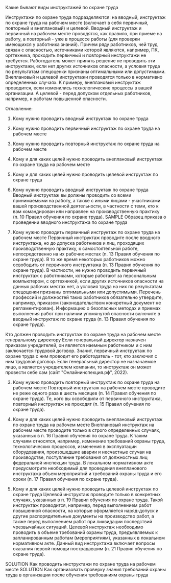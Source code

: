 Какие бывают виды инструктажей по охране труда

Инструктажи по охране труда подразделяются: на вводный, инструктаж по охране труда на рабочем месте (включает в себя первичный, повторный и внеплановый) и целевой.
Вводный инструктаж и первичный на рабочем месте проводятся, как правило, при приеме на работу, а повторный - уже в процессе работы (для проверки имеющихся у работника знаний). Причем ряду работников, чей труд связан с опасностью, источниками которой являются, например, ПК, оргтехника, проходить первичный и повторный инструктажи не требуется. Работодатель может принять решение не проводить эти инструктажи, если нет других источников опасности, а условия труда по результатам спецоценки признаны оптимальными или допустимыми. Внеплановый и целевой инструктажи проводятся только в нормативно определенных случаях. К примеру, внеплановый инструктаж проводится, если изменились технологические процессы в вашей организации. А целевой - перед допуском отдельных работников, например, к работам повышенной опасности.

Оглавление:

1. Кому нужно проводить вводный инструктаж по охране труда
2. Кому нужно проводить первичный инструктаж по охране труда на рабочем месте
3. Кому нужно проводить повторный инструктаж по охране труда на рабочем месте
4. Кому и для каких целей нужно проводить внеплановый инструктаж по охране труда на рабочем месте
5. Кому и для каких целей нужно проводить целевой инструктаж по охране труда

6. Кому нужно проводить вводный инструктаж по охране труда
   Вводный инструктаж вы должны проводить со всеми принимаемыми на работу, а также с иными лицами - участниками вашей производственной деятельности, в частности с теми, кто к вам командирован или направлен на производственную практику (п. 10 Правил обучения по охране труда).
   SAMPLE Образец приказа о проведении вводного инструктажа по охране труда

7. Кому нужно проводить первичный инструктаж по охране труда на рабочем месте
   Первичный инструктаж проводите после вводного инструктажа, но до допуска работников и лиц, проходящих производственную практику, к самостоятельной работе, непосредственно на их рабочих местах (п. 13 Правил обучения по охране труда).
   В то же время некоторых работников можно освободить от первичного инструктажа (п. 13 Правил обучения по охране труда).
   В частности, не нужно проводить первичный инструктаж с работниками, которые работают за персональным компьютером, с оргтехникой, если других источников опасности на данных рабочих местах нет, а условия труда на них по результатам спецоценки признаны оптимальными или допустимыми. Перечень профессий и должностей таких работников обязательно утвердите, например, приказом (законодательством конкретный документ не регламентирован). Информацию о безопасных методах и приемах выполнения работ при наличии упомянутой опасности включите в вводный инструктаж по охране труда (п. 13 Правил обучения по охране труда).

Кто должен проводить инструктаж по охране труда на рабочем месте генеральному директору
Если генеральный директор назначен приказом учредителей, он является наемным работником и с ним заключается трудовой договор. Значит, первичный инструктаж по охране труда с ним проводит его работодатель - тот, кто заключил с ним трудовой договор. Если генеральный директор не назначаемое лицо, а является учредителем компании, то инструктаж он может провести себе сам (сайт "Онлайнинспекция.рф", 2022).

3. Кому нужно проводить повторный инструктаж по охране труда на рабочем месте
   Повторный инструктаж на рабочем месте проводите не реже одного раза в шесть месяцев (п. 14 Правил обучения по охране труда). Те, кого вы освободили от первичного инструктажа, повторный инструктаж не проходят (п. 15 Правил обучения по охране труда).

4. Кому и для каких целей нужно проводить внеплановый инструктаж по охране труда на рабочем месте
   Внеплановый инструктаж на рабочем месте проводите только в строго определенных случаях, указанных в п. 16 Правил обучения по охране труда.
   К таким случаям относятся, например, изменение требований охраны труда, технологических процессов, изменения в эксплуатации оборудования, произошедшие аварии и несчастные случаи на производстве, поступление требования от должностных лиц федеральной инспекции труда.
   В локальном нормативном акте предусмотрите необходимый для проведения внепланового инструктажа объем мероприятий и требований охраны труда и его сроки (п. 17 Правил обучения по охране труда).

5. Кому и для каких целей нужно проводить целевой инструктаж по охране труда
   Целевой инструктаж проводите только в конкретных случаях, указанных в п. 19 Правил обучения по охране труда.
   Такой инструктаж проводится, например, перед выполнением работ повышенной опасности, на которые оформляется наряд-допуск и другие распорядительные документы на производство работ, а также перед выполнением работ при ликвидации последствий чрезвычайных ситуаций.
   Целевой инструктаж необходимо проводить в объеме требований охраны труда, предъявляемых к запланированным работам (мероприятиям), указанных в локальном нормативном акте. Данный вид инструктажа включает вопросы оказания первой помощи пострадавшим (п. 21 Правил обучения по охране труда).

SOLUTION Как проводить инструктажи по охране труда на рабочем месте
SOLUTION Как организовать проверку знания требований охраны труда в организации после обучения требованиям охраны труда
